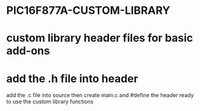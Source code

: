 # PIC16F877A-CUSTOM-LIBRARY
# custom library header files for basic add-ons
# add the .h file into header
add the .c file into source
then create main.c and #define the header
ready to use the custom library functions
